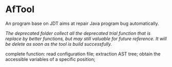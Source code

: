 # AfTool
An program base on JDT aims at repair Java program bug automatically.

_The deprecated folder collect all the deprecated trial function that is replace by better functions, 
but may still valuable for future reference. It will be delete as soon as the tool is build successfully._

complete function:
read configuration file;
extraction AST tree;
obtain the accessible variables of a specific position;